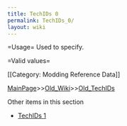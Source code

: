 ```yaml
---
title: TechIDs 0
permalink: TechIDs_0/
layout: wiki
---
```

=Usage=
Used to specify.

=Valid values=

[[Category: Modding Reference Data]]

[MainPage](/keeperrl_wiki/ "wikilink")>>[Old_Wiki](/keeperrl_wiki/Old_Wiki "wikilink")>>[Old_TechIDs](/keeperrl_wiki/Old_TechIDs "wikilink")

Other items in this section
-    [TechIDs 1](/keeperrl_wiki/TechIDs_1 "wikilink")
